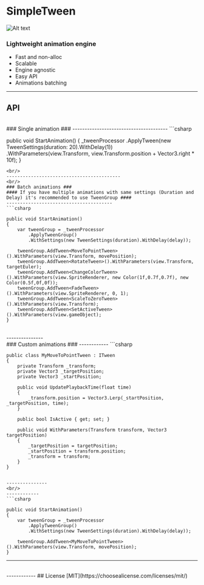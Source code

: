# SimpleTween #

![Alt text](https://bitbucket.org/privatevoid/simpletweener/raw/8a43db63846c3510f484e8ddc1a3b39d106c7fc1/demo.gif)


### Lightweight animation engine ###

* Fast and non-alloc
* Scalable
* Engine agnostic
* Easy API
* Animations batching


---



## API ##
<br/>
### Single animation ###
---------------------------------------
```csharp

public void StartAnimation()
{
    _tweenProcessor
        .ApplyTween<MoveToPointTween>(new TweenSettings(duration: 20).WithDelay(1))
        .WithParameters(view.Transform, view.Transform.position + Vector3.right * 10f);
}
```
<br/>
------------------------------------------
<br/>
### Batch animations ###
#### If you have multiple animations with same settings (Duration and Delay) it's recommended to use TweenGroup ####
---------------------------------------
```csharp

public void StartAnimation()
{
    var tweenGroup = _tweenProcessor
        .ApplyTweenGroup()
        .WithSettings(new TweenSettings(duration).WithDelay(delay));

    tweenGroup.AddTween<MoveToPointTween>().WithParameters(view.Transform, movePosition);
    tweenGroup.AddTween<RotateTween>().WithParameters(view.Transform, targetEuler);
    tweenGroup.AddTween<ChangeColorTween>().WithParameters(view.SpriteRenderer, new Color(1f,0.7f,0.7f), new Color(0.5f,0f,0f));
    tweenGroup.AddTween<FadeTween>().WithParameters(view.SpriteRenderer, 0, 1);
    tweenGroup.AddTween<ScaleToZeroTween>().WithParameters(view.Transform);
    tweenGroup.AddTween<SetActiveTween>().WithParameters(view.gameObject);
}
```
<br/>
---------------
<br/>
### Custom animations ###
------------
```csharp

    public class MyMoveToPointTween : ITween
    {
        private Transform _transform;
        private Vector3 _targetPosition;
        private Vector3 _startPosition;

        public void UpdatePlaybackTime(float time)
        {
            _transform.position = Vector3.Lerp(_startPosition, _targetPosition, time);
        }

        public bool IsActive { get; set; }

        public void WithParameters(Transform transform, Vector3 targetPosition)
        {
            _targetPosition = targetPosition;
            _startPosition = transform.position;
            _transform = transform;
        }
    }
```

---------------
<br/>
------------
```csharp

public void StartAnimation()
{
    var tweenGroup = _tweenProcessor
        .ApplyTweenGroup()
        .WithSettings(new TweenSettings(duration).WithDelay(delay));

    tweenGroup.AddTween<MyMoveToPointTween>().WithParameters(view.Transform, movePosition);
}
```
------------
<br/>
------------
## License
[MIT](https://choosealicense.com/licenses/mit/)